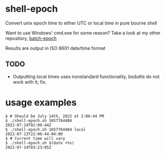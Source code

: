 # shell-epoch
Convert unix epoch time to either UTC or local time in pure bourne shell

Want to use Windows' cmd.exe for some reason? Take a look at my other repository, [batch-epoch](https://github.com/averyspencer/batch-epoch)

Results are output in ISO 8601 date/time format

## TODO
* Outputting local times uses nonstandard functionality, bsdutils do not work with it; fix.

# usage examples
    $ # Should be July 14th, 2022 at 2:06:44 PM
    $ ./shell-epoch.sh 1657764404
    2022-07-14T02:06:44Z
    $ ./shell-epoch.sh 1657764404 local
    2022-07-13T22:06:44-04:00
    $ # Current time will vary
    $ ./shell-epoch.sh $(date +%s)
    2022-07-14T03:23:05Z
 
